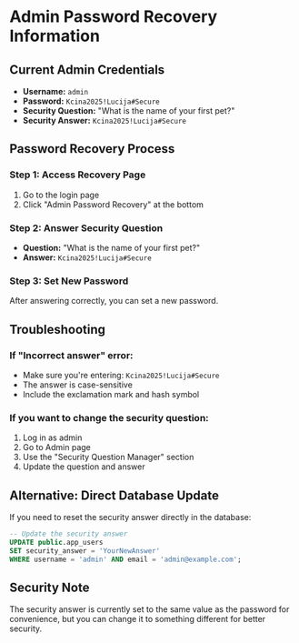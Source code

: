 # Admin Password Recovery Information

## Current Admin Credentials
- **Username:** `admin`
- **Password:** `Kcina2025!Lucija#Secure`
- **Security Question:** "What is the name of your first pet?"
- **Security Answer:** `Kcina2025!Lucija#Secure`

## Password Recovery Process

### Step 1: Access Recovery Page
1. Go to the login page
2. Click "Admin Password Recovery" at the bottom

### Step 2: Answer Security Question
- **Question:** "What is the name of your first pet?"
- **Answer:** `Kcina2025!Lucija#Secure`

### Step 3: Set New Password
After answering correctly, you can set a new password.

## Troubleshooting

### If "Incorrect answer" error:
- Make sure you're entering: `Kcina2025!Lucija#Secure`
- The answer is case-sensitive
- Include the exclamation mark and hash symbol

### If you want to change the security question:
1. Log in as admin
2. Go to Admin page
3. Use the "Security Question Manager" section
4. Update the question and answer

## Alternative: Direct Database Update

If you need to reset the security answer directly in the database:

```sql
-- Update the security answer
UPDATE public.app_users
SET security_answer = 'YourNewAnswer'
WHERE username = 'admin' AND email = 'admin@example.com';
```

## Security Note
The security answer is currently set to the same value as the password for convenience, but you can change it to something different for better security.

